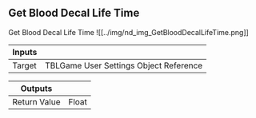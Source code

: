 ## Get Blood Decal Life Time
Get Blood Decal Life Time
![[../img/nd_img_GetBloodDecalLifeTime.png]]

|Inputs||
|--|--|
| Target | TBLGame User Settings Object Reference |

|Outputs||
|--|--|
| Return Value | Float |
